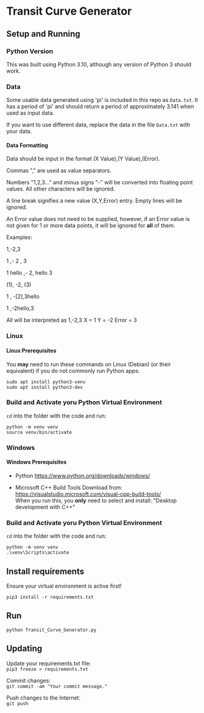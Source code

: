 # Transit Curve Generator

## Setup and Running

### Python Version

This was built using Python 3.10, although any version of Python 3 should work.

### Data

Some usable data generated using 'pi' is included in this repo as `Data.txt`. It has a period of 'pi' and should return a period of approximately 3.141 when used as input data.

If you want to use different data, replace the data in the file `Data.txt` with your data.

#### Data Formatting

Data should be input in the format (X Value),(Y Value),(Error).

Commas "," are used as value separators.

Numbers "1,2,3..." and minus signs "-" will be converted into floating point values. All other characters will be ignored.

A line break signifies a new value (X,Y,Error) entry. Empty lines will be ignored.

An Error value does not need to be supplied, however, if an Error value is not given for 1 or more data points, it will be ignored for **all** of them.


Examples:

   1,-2,3

   1 ,- 2 , 3

   1  hello    ,-    2,  hello  3

   (1), -2, (3)

   1 , -[2],3hello

   1    ,-2hello,3

All will be interpreted as 1,-2,3
X = 1
Y = -2
Error = 3



### Linux
#### Linux Prerequisites
You **may** need to run these commands on Linux (Debian) (or their equivalent) if you do not commonly run Python apps:

```
sudo apt install python3-venv
sudo apt install python3-dev
```

### Build and Activate yoru Python Virtual Environment
`cd` into the folder with the code and run:
```
python -m venv venv
source venv/bin/activate
```

### Windows
#### Windows Prerequisites
 - Python
https://www.python.org/downloads/windows/

 - Microsoft C++ Build Tools
Download from: https://visualstudio.microsoft.com/visual-cpp-build-tools/  
When you run this, you **only** need to select and install:
"Desktop development with C++"

### Build and Activate yoru Python Virtual Environment
`cd` into the folder with the code and run:
```
python -m venv venv
.\venv\Scripts\activate
```

## Install requirements
Ensure your virtual environment is active first!
```
pip3 install -r requirements.txt
```

## Run
```
python Transit_Curve_Generator.py
```

## Updating
Update your requirements.txt file:  
`pip3 freeze > requirements.txt`

Commit changes:  
`git commit -am "Your commit message."`

Push changes to the Internet:  
`git push`
